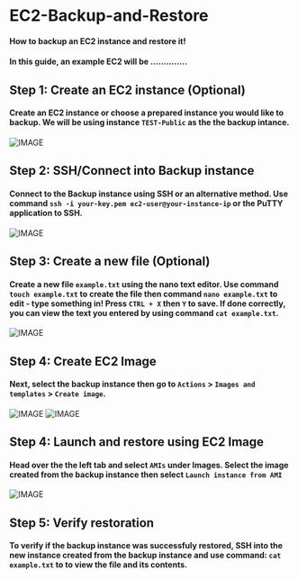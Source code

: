 # EC2-Backup-and-Restore
#### How to backup an EC2 instance and restore it! 
#### In this guide, an example EC2 will be  ..............

## Step 1: Create an EC2 instance (Optional)
#### Create an EC2 instance or choose a prepared instance you would like to backup. We will be using instance `TEST-Public` as the the backup intance. 

![IMAGE]()

## Step 2: SSH/Connect into Backup instance
#### Connect to the Backup instance using SSH or an alternative method. Use command `ssh -i your-key.pem ec2-user@your-instance-ip` or the PuTTY application to SSH. 

![IMAGE]()

## Step 3: Create a new file (Optional)
#### Create a new file `example.txt` using the nano text editor. Use command `touch example.txt` to create the file then command `nano example.txt` to edit - type something in! Press `CTRL + X` then `Y` to save. If done correctly, you can view the text you entered by using command `cat example.txt`.

![IMAGE]()

## Step 4: Create EC2 Image
#### Next, select the backup instance then go to `Actions` > `Images and templates` > `Create image`.

![IMAGE]()
![IMAGE]()

## Step 4: Launch and restore using EC2 Image
#### Head over the the left tab and select `AMIs` under Images. Select the image created from the backup instance then select `Launch instance from AMI`

![IMAGE]()

## Step 5: Verify restoration
#### To verify if the backup instance was successfuly restored, SSH into the new instance created from the backup instance and use command: `cat example.txt` to to view the file and its contents. 

